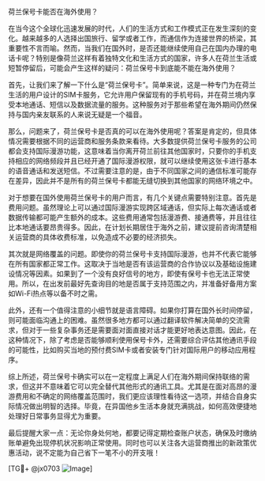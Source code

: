 荷兰保号卡能否在海外使用？

在当今这个全球化迅速发展的时代，人们的生活方式和工作模式正在发生深刻的变化。越来越多的人选择出国旅行、留学或者工作，而通信作为连接世界的桥梁，其重要性不言而喻。然而，当我们在国外时，是否还能继续使用自己在国内办理的电话卡呢？特别是像荷兰这样有着独特文化和生活方式的国家，许多人在荷兰生活或短暂停留后，可能会产生这样的疑问：荷兰保号卡到底能不能在海外使用？

首先，让我们来了解一下什么是“荷兰保号卡”。简单来说，这是一种专门为在荷兰生活的用户设计的SIM卡服务，它允许用户保留现有的手机号码，并在荷兰境内享受本地通话、短信以及数据流量的服务。这种服务对于那些希望在海外期间仍然保持与国内亲友联系的人来说无疑是一个福音。

那么，问题来了，荷兰保号卡是否真的可以在海外使用呢？答案是肯定的，但具体情况需要根据不同的运营商和服务条款来看待。大多数提供荷兰保号卡服务的公司都会支持国际漫游功能，这意味着当你离开荷兰前往其他国家时，只要你的手机支持相应的网络频段并且已经开通了国际漫游权限，就可以继续使用这张卡进行基本的语音通话和发送短信。不过需要注意的是，由于不同国家之间的通信标准可能存在差异，因此并不是所有的荷兰保号卡都能无缝切换到其他国家的网络环境之中。

对于想要在国外使用荷兰保号卡的用户而言，有几个关键点需要特别注意。首先是费用问题。虽然理论上可以通过国际漫游实现跨区域通话，但实际上每次通话或者数据传输都可能产生额外的成本。这些费用通常包括漫游费、接通费等，并且往往比本地通话要昂贵得多。因此，在计划长期居住于海外之前，建议提前咨询清楚相关运营商的具体收费标准，以免造成不必要的经济损失。

其次就是网络覆盖的问题。即使你的荷兰保号卡支持国际漫游，也并不代表它能够在所有国家都正常工作。这取决于当地是否有该运营商的合作协议以及基础设施建设情况等因素。如果到了一个没有良好信号的地方，即使有保号卡也无法正常使用。所以，在出发前最好先查询目的地是否属于支持范围之内，并准备好备用方案如Wi-Fi热点等以备不时之需。

此外，还有一个值得注意的小细节就是语言障碍。如果你打算在国外长时间停留，则可能面临沟通上的困难。虽然很多地方都可以通过翻译软件解决简单的交流需求，但对于一些复杂事务还是需要面对面直接对话才能更好地表达意图。因此，在这种情况下，除了考虑是否能够顺利使用保号卡外，还需要综合评估其他通讯手段的可能性，比如购买当地的预付费SIM卡或者安装专门针对国际用户的移动应用程序。

综上所述，荷兰保号卡确实可以在一定程度上满足人们在海外期间保持联络的需求，但这并不意味着它可以完全替代其他形式的通讯工具。尤其是在面对高昂的漫游费用和不确定的网络覆盖范围时，我们更应该理性看待这一选项，并结合自身实际情况做出明智的选择。毕竟，在异国他乡生活本身就充满挑战，如何高效便捷地处理好日常事务显得尤为重要。

最后提醒大家一点：无论你身处何地，都要记得定期检查账户状态，确保及时缴纳账单避免出现停机状况影响正常使用。同时也可以关注各大运营商推出的新政策优惠活动，说不定能为自己省下一笔不小的开支哦！

[TG💪+ @jx0703 ![Image](https://github.com/user-attachments/assets/dbca1d08-cadb-493c-b0ec-ad6f7a83f270)]